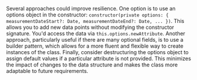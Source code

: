 Several approaches could improve resilience. One option is to use an options object in the constructor: `constructor(private options: { measurementDateStart?: Date, measurementDateEnd?: Date, ... })`. This allows you to add new data points without modifying the constructor signature. You'd access the data via `this.options.newAttribute`. Another approach, particularly useful if there are many optional fields, is to use a builder pattern, which allows for a more fluent and flexible way to create instances of the class. Finally, consider destructuring the options object to assign default values if a particular attribute is not provided. This minimizes the impact of changes to the data structure and makes the class more adaptable to future requirements.